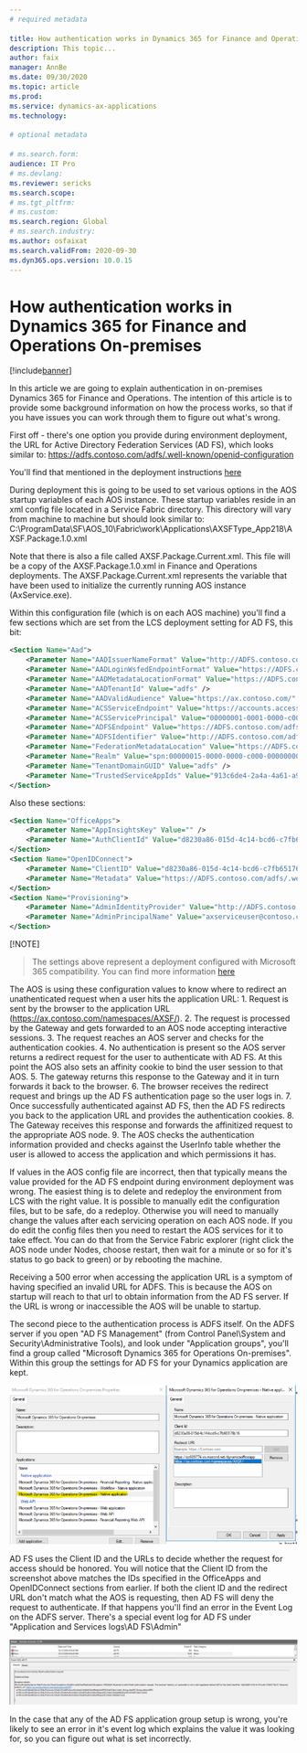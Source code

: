 ```yaml
---
# required metadata

title: How authentication works in Dynamics 365 for Finance and Operations On-premises
description: This topic...
author: faix
manager: AnnBe
ms.date: 09/30/2020
ms.topic: article
ms.prod:
ms.service: dynamics-ax-applications
ms.technology: 

# optional metadata

# ms.search.form:
audience: IT Pro
# ms.devlang: 
ms.reviewer: sericks
ms.search.scope:
# ms.tgt_pltfrm: 
# ms.custom: 
ms.search.region: Global
# ms.search.industry:
ms.author: osfaixat
ms.search.validFrom: 2020-09-30
ms.dyn365.ops.version: 10.0.15
---
```


# How authentication works in Dynamics 365 for Finance and Operations On-premises

[!include[banner](../includes/banner.md)]

In this article we are going to explain authentication in on-premises Dynamics 365 for Finance and Operations. The intention of this article is to provide some background information on how the process works, so that if you have issues you can work through them to figure out what's wrong.

First off - there's one option you provide during environment deployment, the URL for Active Directory Federation Services (AD FS), which looks similar to: https://adfs.contoso.com/adfs/.well-known/openid-configuration

You'll find that mentioned in the deployment instructions [here](./setup-deploy-on-premises-pu12.md#configureadfs)

During deployment this is going to be used to set various options in the AOS startup variables of each AOS instance. These startup variables reside in an xml config file located in a Service Fabric directory. This directory will vary from machine to machine but should look similar to: C:\\ProgramData\\SF\\AOS_10\\Fabric\\work\\Applications\\AXSFType_App218\\AXSF.Package.1.0.xml

Note that there is also a file called AXSF.Package.Current.xml. This file will be a copy of the AXSF.Package.1.0.xml in Finance and Operations deployments. The AXSF.Package.Current.xml represents the variable that have been used to initialize the currently running AOS instance (AxService.exe).

Within this configuration file (which is on each AOS machine) you'll find a few sections which are set from the LCS deployment setting for AD FS, this bit:

```xml
<Section Name="Aad">
    <Parameter Name="AADIssuerNameFormat" Value="http://ADFS.contoso.com/{0}/services/trust" />
    <Parameter Name="AADLoginWsfedEndpointFormat" Value="https://ADFS.contoso.com/{0}/wsfed" />
    <Parameter Name="AADMetadataLocationFormat" Value="https://ADFS.contoso.com/FederationMetadata/2007-06/FederationMetadata.xml" />
    <Parameter Name="AADTenantId" Value="adfs" />
    <Parameter Name="AADValidAudience" Value="https://ax.contoso.com/" />
    <Parameter Name="ACSServiceEndpoint" Value="https://accounts.accesscontrol.windows-ppe.net/tokens/OAuth/2" />
    <Parameter Name="ACSServicePrincipal" Value="00000001-0001-0000-c000-000000000000" />
    <Parameter Name="ADFSEndpoint" Value="https://ADFS.contoso.com/adfs" />
    <Parameter Name="ADFSIdentifier" Value="http://ADFS.contoso.com/adfs/services/trust" />
    <Parameter Name="FederationMetadataLocation" Value="https://ADFS.contoso.com/FederationMetadata/2007-06/FederationMetadata.xml" />
    <Parameter Name="Realm" Value="spn:00000015-0000-0000-c000-000000000000" />
    <Parameter Name="TenantDomainGUID" Value="adfs" />
    <Parameter Name="TrustedServiceAppIds" Value="913c6de4-2a4a-4a61-a9ce-945d2b2ce2e0" />
</Section>
```

Also these sections:

```xml
<Section Name="OfficeApps">
    <Parameter Name="AppInsightsKey" Value="" />
    <Parameter Name="AuthClientId" Value="d8230a86-015d-4c14-bcd6-c7fb65176b16" />
</Section>
<Section Name="OpenIDConnect">
    <Parameter Name="ClientID" Value="d8230a86-015d-4c14-bcd6-c7fb65176b16" />
    <Parameter Name="Metadata" Value="https://ADFS.contoso.com/adfs/.well-known/openid-configuration" />
</Section>
<Section Name="Provisioning">
    <Parameter Name="AdminIdentityProvider" Value="http://ADFS.contoso.com/adfs/services/trust" />
    <Parameter Name="AdminPrincipalName" Value="axserviceuser@contoso.com" />
</Section>
```

[!NOTE]
> The settings above represent a deployment configured with Microsoft 365 compatibility. You can find more information [here](./onprem-adfscompatibility.md)

The AOS is using these configuration values to know where to redirect an unathenticated request when a user hits the application URL:
    1. Request is sent by the browser to the application URL (https://ax.contoso.com/namespaces/AXSF/).
    2. The request is processed by the Gateway and gets forwarded to an AOS node accepting interactive sessions.
    3. The request reaches an AOS server and checks for the authentication cookies.
    4. No authentication is present so the AOS server returns a redirect request for the user to authenticate with AD FS. At this point the AOS also sets an affinity cookie to bind the user session to that AOS.
    5. The gateway returns this response to the Gateway and it in turn forwards it back to the browser.
    6. The browser receives the redirect request and brings up the AD FS authentication page so the user logs in.
    7. Once successfully authenticated against AD FS, then the AD FS redirects you back to the application URL and provides the authentication cookies.
    8. The Gateway receives this response and forwards the affinitized request to the appropriate AOS node.
    9. The AOS checks the authentication information provided and checks against the UserInfo table whether the user is allowed to access the application and which permissions it has.
    
If values in the AOS config file are incorrect, then that typically means the value provided for the AD FS endpoint during environment deployment was wrong. The easiest thing is
to delete and redeploy the environment from LCS with the right value. It is possible to manually edit the configuration files, but to be safe, do a redeploy. Otherwise you will need to manually change the values after each servicing operation on each AOS node. If you do edit the config files then you need to restart the AOS services for it to take effect. You can do that from the Service Fabric explorer (right click the AOS node under Nodes, choose restart, then wait for a minute or so for it's status to go back to green) or by rebooting the machine.

Receiving a 500 error when accessing the application URL is a symptom of having specified an invalid URL for ADFS. This is because the AOS on startup will reach to that url to obtain information from the AD FS server. If the URL is wrong or inaccessible the AOS will be unable to startup. 

The second piece to the authentication process is ADFS itself. On the ADFS server if you open "AD FS Management" (from Control Panel\\System and Security\\Administrative Tools), and look under "Application groups", you'll
find a group called "Microsoft Dynamics 365 for Operations On-premises". Within this group the settings for AD FS for your Dynamics application are kept.

![AD FS application group setup](media/ADFS.png)

AD FS uses the Client ID and the URLs to decide whether the request for access should be honored. You will notice that the Client ID from the screenshot above matches the IDs specified in the OfficeApps and OpenIDConnect sections from earlier. If both the client ID and the redirect URL don't match what the AOS is requesting, then AD FS will deny the request to authenticate. If that happens you'll find an error in the Event Log on the ADFS server. There's a special event log for AD FS under "Application and Services logs\\AD FS\\Admin"

![AD FS event log error](media/ADFSredirectwrong.png)

In the case that any of the AD FS application group setup is wrong, you're likely to see an error in it's event log which explains the value it was looking for, so you can figure out what is set incorrectly.
